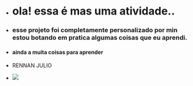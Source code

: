- <h1> ola! essa é mas uma atividade..</H1>
- <h3> esse projeto foi completamente personalizado por min estou botando em pratica algumas coisas que eu aprendi.</h3>
- <h4>ainda a muita coisas para aprender</h4>
- <p> RENNAN JULIO</p>
- <img src="./assets./jokenpo.png">

